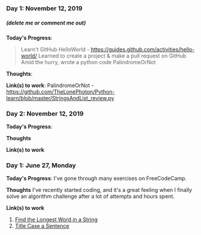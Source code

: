 ### Day 1: November 12, 2019 
##### (delete me or comment me out)

**Today's Progress**: 
>Learn't GitHub HelloWorld - https://guides.github.com/activities/hello-world/
>Learned to create a project & make a pull request on GitHub
>Amid the hurry, wrote a python code  PalindromeOrNot

**Thoughts**: 

**Link(s) to work**: PalindromeOrNot - https://github.com/TheLonePhoton/Python-learn/blob/master/StringsAndList_review.py


### Day 2: November 12, 2019 

**Today's Progress**: 
  

**Thoughts** 

**Link(s) to work**


### Day 1: June 27, Monday

**Today's Progress**: I've gone through many exercises on FreeCodeCamp.

**Thoughts** I've recently started coding, and it's a great feeling when I finally solve an algorithm challenge after a lot of attempts and hours spent.

**Link(s) to work**
1. [Find the Longest Word in a String](https://www.freecodecamp.com/challenges/find-the-longest-word-in-a-string)
2. [Title Case a Sentence](https://www.freecodecamp.com/challenges/title-case-a-sentence)
